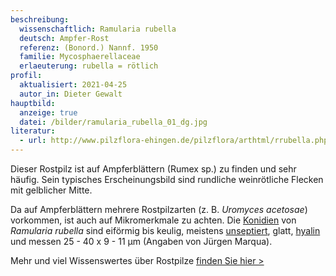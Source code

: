 ```yaml
---
beschreibung:
  wissenschaftlich: Ramularia rubella
  deutsch: Ampfer-Rost
  referenz: (Bonord.) Nannf. 1950
  familie: Mycosphaerellaceae
  erlaeuterung: rubella = rötlich
profil:
  aktualisiert: 2021-04-25
  autor_in: Dieter Gewalt
hauptbild:
  anzeige: true
  datei: /bilder/ramularia_rubella_01_dg.jpg
literatur:
  - url: http://www.pilzflora-ehingen.de/pilzflora/arthtml/rrubella.php
---
```

Dieser Rostpilz ist auf Ampferblättern (Rumex sp.) zu finden und sehr häufig. Sein typisches Erscheinungsbild sind rundliche weinrötliche Flecken mit gelblicher Mitte.

Da auf Ampferblättern mehrere Rostpilzarten (z. B. *Uromyces acetosae*) vorkommen, ist auch auf Mikromerkmale zu achten. Die [Konidien](Konidien "Glossar") von *Ramularia rubella* sind eiförmig bis keulig, meistens [unseptiert](Septen "Glossar"), glatt, [hyalin](hyalin "Glossar") und messen 25 - 40 x 9 - 11 µm (Angaben von Jürgen Marqua).

Mehr und viel Wissenswertes über Rostpilze [finden Sie hier >](/verwandt/rostpilze)